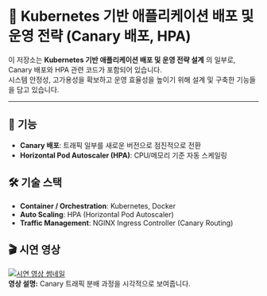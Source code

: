 # 🚀 Kubernetes 기반 애플리케이션 배포 및 운영 전략 (Canary 배포, HPA)

이 저장소는 **Kubernetes 기반 애플리케이션 배포 및 운영 전략 설계** 의 일부로, Canary 배포와 HPA 관련 코드가 포함되어 있습니다.  
시스템 안정성, 고가용성을 확보하고 운영 효율성을 높이기 위해 설계 및 구축한 기능들을 담고 있습니다.

---

## 📌 기능
- **Canary 배포**: 트래픽 일부를 새로운 버전으로 점진적으로 전환
- **Horizontal Pod Autoscaler (HPA)**: CPU/메모리 기준 자동 스케일링

## 🛠 기술 스택
- **Container / Orchestration**: Kubernetes, Docker  
- **Auto Scaling**: HPA (Horizontal Pod Autoscaler)  
- **Traffic Management**: NGINX Ingress Controller (Canary Routing)

## 🎬 시연 영상

[![시연 영상 썸네일](https://img.youtube.com/vi/_TVC69Qdzdg/0.jpg)](https://youtu.be/_TVC69Qdzdg?si=dJmyHUrNjE2ARqS7)  
**영상 설명:** Canary 트래픽 분배 과정을 시각적으로 보여줍니다.
